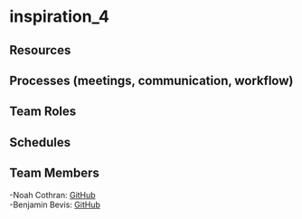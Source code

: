 # inspiration_4

## Resources

## Processes (meetings, communication, workflow)


## Team Roles

## Schedules

## Team Members
-Noah Cothran: [GitHub](https://github.com/NoahCothran) <br>
-Benjamin Bevis: [GitHub](https://github.com/bbevis6196)
